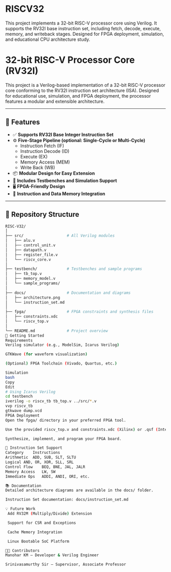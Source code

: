 # RISCV32
This project implements a 32-bit RISC-V processor core using Verilog. It supports the RV32I base instruction set, including fetch, decode, execute, memory, and writeback stages. Designed for FPGA deployment, simulation, and educational CPU architecture study.
# 32-bit RISC-V Processor Core (RV32I)

This project is a Verilog-based implementation of a 32-bit RISC-V processor core conforming to the RV32I instruction set architecture (ISA). Designed for educational use, simulation, and FPGA deployment, the processor features a modular and extensible architecture.

---

## 🔧 Features

- ✅ **Supports RV32I Base Integer Instruction Set**
- ⚙️ **Five-Stage Pipeline (optional: Single-Cycle or Multi-Cycle)**
  - Instruction Fetch (IF)
  - Instruction Decode (ID)
  - Execute (EX)
  - Memory Access (MEM)
  - Write Back (WB)
- 📦 **Modular Design for Easy Extension**
- 🧪 **Includes Testbenches and Simulation Support**
- 🖥️ **FPGA-Friendly Design**
- 📁 **Instruction and Data Memory Integration**

---

## 📁 Repository Structure

```bash
RISC-V32/
│
├── src/                   # All Verilog modules
│   ├── alu.v
│   ├── control_unit.v
│   ├── datapath.v
│   ├── register_file.v
│   └── riscv_core.v
│
├── testbench/             # Testbenches and sample programs
│   ├── tb_top.v
│   ├── memory_model.v
│   └── sample_programs/
│
├── docs/                  # Documentation and diagrams
│   ├── architecture.png
│   └── instruction_set.md
│
├── fpga/                  # FPGA constraints and synthesis files
│   ├── constraints.xdc
│   └── riscv_top.v
│
└── README.md              # Project overview
🚀 Getting Started
Requirements
Verilog simulator (e.g., ModelSim, Icarus Verilog)

GTKWave (for waveform visualization)

(Optional) FPGA Toolchain (Vivado, Quartus, etc.)

Simulation
bash
Copy
Edit
# Using Icarus Verilog
cd testbench
iverilog -o riscv_tb tb_top.v ../src/*.v
vvp riscv_tb
gtkwave dump.vcd
FPGA Deployment
Open the fpga/ directory in your preferred FPGA tool.

Use the provided riscv_top.v and constraints.xdc (Xilinx) or .qsf (Intel).

Synthesize, implement, and program your FPGA board.

📜 Instruction Set Support
Category	Instructions
Arithmetic	ADD, SUB, SLT, SLTU
Logical	AND, OR, XOR, SLL, SRL
Control Flow	BEQ, BNE, JAL, JALR
Memory Access	LW, SW
Immediate Ops	ADDI, ANDI, ORI, etc.

📚 Documentation
Detailed architecture diagrams are available in the docs/ folder.

Instruction Set documentation: docs/instruction_set.md

💡 Future Work
 Add RV32M (Multiply/Divide) Extension

 Support for CSR and Exceptions

 Cache Memory Integration

 Linux Bootable SoC Platform

👨‍💻 Contributors
Manohar KM – Developer & Verilog Engineer

Srinivasamurthy Sir – Supervisor, Associate Professor
